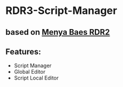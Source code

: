 # RDR3-Script-Manager
## based on [Menya Baes RDR2](https://github.com/EmperorLvL/Menya-Baes-RDR2)
## Features:
- Script Manager
- Global Editor
- Script Local Editor
